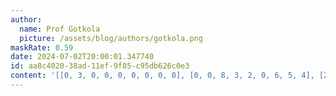 ```yaml
---
author:
  name: Prof Gotkola
  picture: /assets/blog/authors/gotkola.png
maskRate: 0.59
date: 2024-07-02T20:00:01.347740
id: aa8c4020-38ad-11ef-9f85-c95db626c0e3
content: '[[0, 3, 0, 0, 0, 0, 0, 0, 0], [0, 0, 8, 3, 2, 0, 6, 5, 4], [2, 0, 0, 0, 5, 6, 9, 0, 0], [5, 0, 0, 9, 3, 0, 8, 0, 1], [9, 0, 4, 2, 0, 0, 0, 6, 0], [0, 0, 0, 1, 0, 0, 4, 9, 0], [0, 0, 0, 0, 8, 2, 7, 1, 0], [0, 7, 0, 0, 1, 0, 2, 0, 6], [0, 0, 2, 0, 0, 7, 3, 0, 0]]'
---
```

